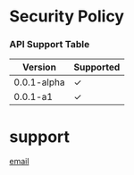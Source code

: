 # Security Policy

### API Support Table
| Version | Supported          |
| ------- | ------------------ |
| 0.0.1-alpha   | ✓ |
| 0.0.1-a1      | ✓ |

# support
[email](mailto:coder4819@gmail.com)